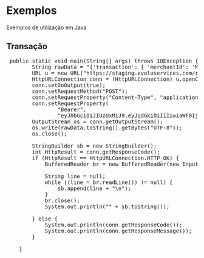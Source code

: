 # Exemplos

Exemplos de utilização em Java

## Transação

<pre>
 public static void main(String[] args) throws IOException {
        String rawData = "{'transaction': { 'merchantId': 'MjIxNzA*7*','value': '10.00','installments': '2','paymentBrand': 'VISA_CREDITO'}}";
        URL u = new URL("https://staging.evoluservices.com/remote/transaction");
        HttpURLConnection conn = (HttpURLConnection) u.openConnection();
        conn.setDoOutput(true);
        conn.setRequestMethod("POST");
        conn.setRequestProperty("Content-Type", "application/json; charset=utf8");
        conn.setRequestProperty(
                "Bearer",
                "eyJhbGciOiJIUzUxMiJ9.eyJqdGkiOiI1IiwiaWF0IjoxNDkwODEyMzY0LCJleHAiOjE0OTg3NjExNjQsInN1YiI6ImNvbnRyb2xlb2RvbnRvIn0.Vp2GSm3ZWzK62uXWJAri5JyzC9AqEjQcNYvYpcA1fbrOMqg_vo2UQCtiwzC9TR_UyYEmCQNZHSLGideaGpLYBg");
        OutputStream os = conn.getOutputStream();
        os.write(rawData.toString().getBytes("UTF-8"));
        os.close();

        StringBuilder sb = new StringBuilder();
        int HttpResult = conn.getResponseCode();
        if (HttpResult == HttpURLConnection.HTTP_OK) {
            BufferedReader br = new BufferedReader(new InputStreamReader(conn.getInputStream(), "utf-8"));

            String line = null;
            while ((line = br.readLine()) != null) {
                sb.append(line + "\n");
            }
            br.close();
            System.out.println("" + sb.toString());

        } else {
            System.out.println(conn.getResponseCode());
            System.out.println(conn.getResponseMessage());
        }

    }
</pre>



